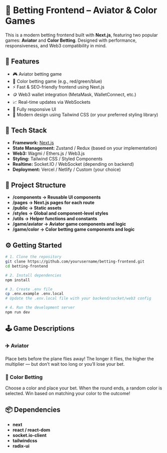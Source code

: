 # 🎰 Betting Frontend – Aviator & Color Games

This is a modern betting frontend built with **Next.js**, featuring two popular games: **Aviator** and **Color Betting**. Designed with performance, responsiveness, and Web3 compatibility in mind.

## 🚀 Features

- 🎮 Aviator betting game
- 🎨 Color betting game (e.g., red/green/blue)
- ⚡️ Fast & SEO-friendly frontend using Next.js
- 🪙 Web3 wallet integration (MetaMask, WalletConnect, etc.)
- 📈 Real-time updates via WebSockets
- 📱 Fully responsive UI
- 🎨 Modern design using Tailwind CSS (or your preferred styling library)

## 🧱 Tech Stack

- **Framework:** [Next.js](https://nextjs.org/)
- **State Management:** Zustand / Redux (based on your implementation)
- **Web3:** Wagmi / Ethers.js / Web3.js
- **Styling:** Tailwind CSS / Styled Components
- **Realtime:** Socket.IO / WebSocket (depending on backend)
- **Deployment:** Vercel / Netlify / Custom (your choice)

## 📂 Project Structure

- **/components → Reusable UI components**
- **/pages → Next.js pages for each route**
- **/public → Static assets**
- **/styles → Global and component-level styles**
- **/utils → Helper functions and constants**
- **/game/aviator → Aviator game components and logic**
- **/game/color → Color betting game components and logic**

## ⚙️ Getting Started

```bash
# 1. Clone the repository
git clone https://github.com/yourusername/betting-frontend.git
cd betting-frontend

# 2. Install dependencies
npm install

# 3. Create .env file
cp .env.example .env.local
# Update the .env.local file with your backend/socket/web3 config

# 4. Run the development server
npm run dev
```

## 🕹 Game Descriptions
### ✈️ Aviator
Place bets before the plane flies away! The longer it flies, the higher the multiplier — but don’t wait too long or you’ll lose your bet.

### 🎨 Color Betting
Choose a color and place your bet. When the round ends, a random color is selected. Win based on matching your color to the outcome!

## 📦 Dependencies
- **next**
- **react / react-dom**
- **socket.io-client**
- **tailwindcss**
- **radix-ui**